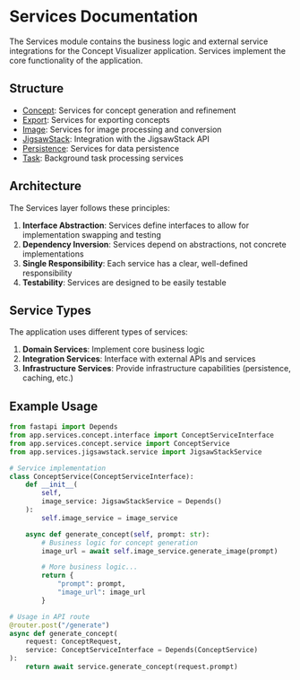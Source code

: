 # Services Documentation

The Services module contains the business logic and external service integrations for the Concept Visualizer application. Services implement the core functionality of the application.

## Structure

- [Concept](concept/README.md): Services for concept generation and refinement
- [Export](export/README.md): Services for exporting concepts
- [Image](image/README.md): Services for image processing and conversion
- [JigsawStack](jigsawstack/README.md): Integration with the JigsawStack API
- [Persistence](persistence/README.md): Services for data persistence
- [Task](task/README.md): Background task processing services

## Architecture

The Services layer follows these principles:

1. **Interface Abstraction**: Services define interfaces to allow for implementation swapping and testing
2. **Dependency Inversion**: Services depend on abstractions, not concrete implementations
3. **Single Responsibility**: Each service has a clear, well-defined responsibility
4. **Testability**: Services are designed to be easily testable

## Service Types

The application uses different types of services:

1. **Domain Services**: Implement core business logic
2. **Integration Services**: Interface with external APIs and services
3. **Infrastructure Services**: Provide infrastructure capabilities (persistence, caching, etc.)

## Example Usage

```python
from fastapi import Depends
from app.services.concept.interface import ConceptServiceInterface
from app.services.concept.service import ConceptService
from app.services.jigsawstack.service import JigsawStackService

# Service implementation
class ConceptService(ConceptServiceInterface):
    def __init__(
        self,
        image_service: JigsawStackService = Depends()
    ):
        self.image_service = image_service

    async def generate_concept(self, prompt: str):
        # Business logic for concept generation
        image_url = await self.image_service.generate_image(prompt)

        # More business logic...
        return {
            "prompt": prompt,
            "image_url": image_url
        }

# Usage in API route
@router.post("/generate")
async def generate_concept(
    request: ConceptRequest,
    service: ConceptServiceInterface = Depends(ConceptService)
):
    return await service.generate_concept(request.prompt)
```
